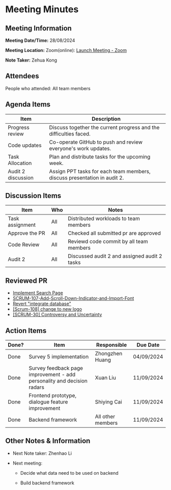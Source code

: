 # Meeting Minutes

## Meeting Information

**Meeting Date/Time:** 28/08/2024 

**Meeting Location:** Zoom(online): [Launch Meeting - Zoom](https://anu.zoom.us/j/82320892529?pwd=r1sFRKhalHhXKuCi4eFE72RrBUwuor.1) 

**Note Taker:** Zehua Kong

## Attendees

People who attended: All team members

## Agenda Items

| Item               | Description                                                              |
| ------------------ | ------------------------------------------------------------------------ |
| Progress review    | Discuss together the current progress and the difficulties faced.        |
| Code updates       | Co-operate GitHub to push and review everyone's work updates.            |
| Task Allocation    | Plan and distribute tasks for the upcoming week.                         |
| Audit 2 discussion | Assign PPT tasks for each team members, discuss presentation in audit 2. |

## Discussion Items

| Item            | Who | Notes                                        |
| --------------- | --- | -------------------------------------------- |
| Task assignment | All | Distributed workloads to team members        |
| Approve the PR  | All | Checked all submitted pr are approved        |
| Code Review     | All | Reviewd code commit by all team members      |
| Audit 2         | All | Discussed audit 2 and assigned audit 2 tasks |

## Reviewed PR

- [Implement Search Page](https://github.com/24-S1-2-C-Moral-Decisions/moral-front-end/pull/22)
- [SCRUM-107-Add-Scroll-Down-Indicator-and-Import-Font](https://github.com/24-S1-2-C-Moral-Decisions/moral-front-end/pull/21)
- [Revert "integrate database"](https://github.com/24-S1-2-C-Moral-Decisions/moral-front-end/pull/20)
- [[Scrum-108] change to new logo](https://github.com/24-S1-2-C-Moral-Decisions/moral-survey/pull/29)
- [[SCRUM-30] Controversy and Uncertainty](https://github.com/24-S1-2-C-Moral-Decisions/moral-survey/pull/24)

## Action Items

| Done? | Item                                                                   | Responsible       | Due Date   |
| ----- | ---------------------------------------------------------------------- | ----------------- | ---------- |
| Done  | Survey 5 implementation                                                | Zhongzhen Huang   | 04/09/2024 |
| Done  | Survey feedback page improvement - add personality and decision radars | Xuan Liu          | 11/09/2024 |
| Done  | Frontend prototype,  dialogue feature improvement                      | Shiying Cai       | 11/09/2024 |
| Done  | Backend framework                                                      | All other members | 11/09/2024 |

## Other Notes & Information

- Next Note taker: Zhenhao Li

- Next meeting: 
  
  - Decide what data need to be used on backend
  
  - Build backend framework
